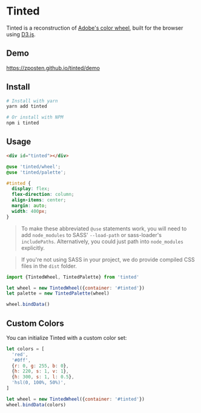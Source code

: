 # Tinted

Tinted is a reconstruction of [Adobe's color wheel](http://color.adobe.com), built for the browser using [D3.js](https://github.com/mbostock/d3).

## Demo

https://zposten.github.io/tinted/demo

## Install

```bash
# Install with yarn
yarn add tinted

# Or install with NPM
npm i tinted
```

## Usage

```html
<div id="tinted"></div>
```

```scss
@use 'tinted/wheel';
@use 'tinted/palette';

#tinted {
  display: flex;
  flex-direction: column;
  align-items: center;
  margin: auto;
  width: 400px;
}
```

> To make these abbreviated `@use` statements work, you will need to add `node_modules` to SASS' `--load-path` or sass-loader's `includePaths`. Alternatively, you could just path into `node_modules` explicitly.

> If you're not using SASS in your project, we do provide compiled CSS files in the `dist` folder.

```js
import {TintedWheel, TintedPalette} from 'tinted'

let wheel = new TintedWheel({container: '#tinted'})
let palette = new TintedPalette(wheel)

wheel.bindData()
```

## Custom Colors

You can initialize Tinted with a custom color set:

```js
let colors = [
  'red',
  '#0ff',
  {r: 0, g: 255, b: 0},
  {h: 220, s: 1, v: 1},
  {h: 300, s: 1, l: 0.5},
  'hsl(0, 100%, 50%)',
]

let wheel = new TintedWheel({container: '#tinted'})
wheel.bindData(colors)
```
